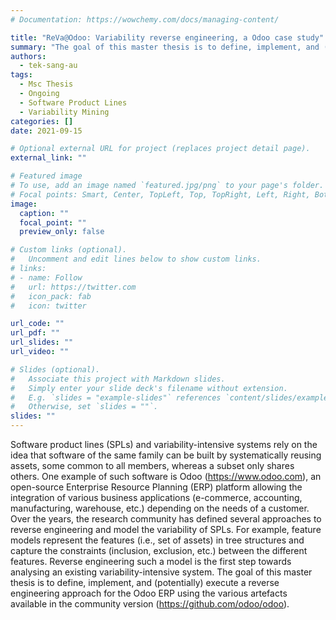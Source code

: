```yaml
---
# Documentation: https://wowchemy.com/docs/managing-content/

title: "ReVa@Odoo: Variability reverse engineering, a Odoo case study"
summary: "The goal of this master thesis is to define, implement, and (potentially) execute a reverse engineering approach for the Odoo ERP using the various artefacts available in the community version to produce a variability model, enabling the analysis of the configuration space of the Odoo ERP."
authors:
  - tek-sang-au
tags:
  - Msc Thesis
  - Ongoing
  - Software Product Lines
  - Variability Mining
categories: []
date: 2021-09-15

# Optional external URL for project (replaces project detail page).
external_link: ""

# Featured image
# To use, add an image named `featured.jpg/png` to your page's folder.
# Focal points: Smart, Center, TopLeft, Top, TopRight, Left, Right, BottomLeft, Bottom, BottomRight.
image:
  caption: ""
  focal_point: ""
  preview_only: false

# Custom links (optional).
#   Uncomment and edit lines below to show custom links.
# links:
# - name: Follow
#   url: https://twitter.com
#   icon_pack: fab
#   icon: twitter

url_code: ""
url_pdf: ""
url_slides: ""
url_video: ""

# Slides (optional).
#   Associate this project with Markdown slides.
#   Simply enter your slide deck's filename without extension.
#   E.g. `slides = "example-slides"` references `content/slides/example-slides.md`.
#   Otherwise, set `slides = ""`.
slides: ""
---
```


Software product lines (SPLs) and variability-intensive systems rely on the idea that software of the same family can be built by systematically reusing assets, some common to all members, whereas a subset only shares others. One example of such software is Odoo (https://www.odoo.com), an open-source Enterprise Resource Planning (ERP) platform allowing the integration of various business applications (e-commerce, accounting, manufacturing, warehouse, etc.) depending on the needs of a customer. Over the years, the research community has defined several approaches to reverse engineering and model the variability of SPLs. For example, feature models represent the features (i.e., set of assets) in tree structures and capture the constraints (inclusion, exclusion, etc.) between the different features. Reverse engineering such a model is the first step towards analysing an existing variability-intensive system. The goal of this master thesis is to define, implement, and (potentially) execute a reverse engineering approach for the Odoo ERP using the various artefacts available in the community version (https://github.com/odoo/odoo).
